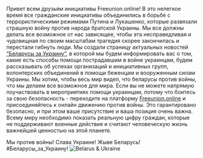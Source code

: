 Привет всем друзьям инициативы Freeunion.online!
В это нелегкое время все гражданские инициативы объединились в борьбе с террористическими режимами Путина и Лукашенко, которые развязали страшную войну против народа братской Украины. Мы все должны делать все возможное от нас зависящее, чтобы эта несправедливая и чудовищная по своим масштабам трагедия скорее закончилась и перестали гибнуть люди. 
Мы создали страницу актуальных новостей [“Беларусы за Украину”](https://freeunion.online/news/belarus-with-ukraine), в которой мы будем информировать вас о том, какие есть способы помощи пострадавшим в войне украинцам, будем рассказывать об успехах организаций и инициативных групп, волонтерских объединений в помощи беженцам и вооруженным силам Украины.
Мы хотим, чтобы весь мир видел, что беларусы против войны, что мы делаем все возможное для мира. Если вы не можете напрямую поучаствовать в мероприятиях помощи украинцам, потому что боитесь за свою безопасность - переходите на платформу [Freeunion.online](https://freeunion.online) и присоединяйтесь к онлайн движению против войны. Это гарантировано безопасно, и при этом ваше присутствие и ваша позиция очень важна. Всему миру необходимо показать реальную цифру граждан, которые не поддерживают военные действия и считают человеческую жизнь важнейшей ценностью на этой планете.

Мы против войны! Слава Украине! Жыве Беларусь!
#Беларусы_за_Украину!
![Belarus & Ukraine](https://i.ibb.co/WtZrxQK/2022-03-07-16-43-31.jpg)

